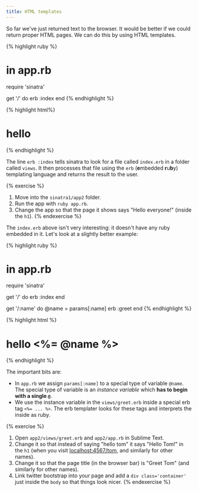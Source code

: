 ```yaml
---
title: HTML templates
---
```


So far we've just returned text to the browser. It would be better if we could return proper HTML pages. We can do this by using HTML templates.

{% highlight ruby %}
# in app.rb

require 'sinatra'

get '/' do
    erb :index
end
{% endhighlight %}

{% highlight html%}
<!-- in views/index.erb -->

<!DOCTYPE html>
<html>
<head>
    <title>hello</title>
</head>
<body>
    <h1>hello</h1>
</body>
</html>
{% endhighlight %}

The line `erb :index` tells sinatra to look for a file called `index.erb` in a folder called `views`. It then processes that file using the `erb` (**e**mbedded **r**u**b**y) templating language and returns the result to the user.

{% exercise %}
1. Move into the `sinatra1/app2` folder.
2. Run the app with `ruby app.rb`.
3. Change the app so that the page it shows says "Hello everyone!" (inside the `h1`).
{% endexercise %}

The `index.erb` above isn't very interesting: it doesn't have any ruby embedded in it. Let's look at a slightly better example:

{% highlight ruby %}
# in app.rb

require 'sinatra'

get '/' do
    erb :index
end


get '/:name' do
    @name = params[:name]
    erb :greet
end
{% endhighlight %}

{% highlight html %}
<!-- in views/greet.erb  -->

<!DOCTYPE html>
<html>
<head>
    <title>hello</title>
</head>
<body>
    <h1>hello <%= @name %></h1>
</body>
</html>
{% endhighlight %}

The important bits are:

* In `app.rb` we assign `params[:name]` to a special type of variable `@name`. The special type of variable is an *instance variable* which **has to begin with a single `@`**.
* We use the instance variable in the `views/greet.erb` inside a special erb tag `<%= ... %>`. The erb templater looks for these tags and interprets the inside as ruby.

{% exercise %}
1. Open `app2/views/greet.erb` and `app2/app.rb` in Sublime Text.
2. Change it so that instead of saying "hello tom" it says "Hello Tom!" in the `h1` (when you visit [localhost:4567/tom](http://localhost:4567/tom), and similarly for other names).
3. Change it so that the page title (in the browser bar) is "Greet Tom" (and similarly for other names).
4. Link twitter bootstrap into your page and add a `div class='container'` just inside the `body` so that things look nicer.
{% endexercise %}